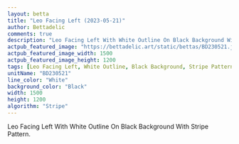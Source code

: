 ```yaml
---
layout: betta
title: "Leo Facing Left (2023-05-21)"
author: Bettadelic
comments: true
description: "Leo Facing Left With White Outline On Black Background With Stripe Pattern."
actpub_featured_image: "https://bettadelic.art/static/bettas/BD230521.jpg"
actpub_featured_image_width: 1500
actpub_featured_image_height: 1200
tags: [Leo Facing Left, White Outline, Black Background, Stripe Pattern, May 2023]
unitName: "BD230521"
line_color: "White"
background_color: "Black"
width: 1500
height: 1200
algorithm: "Stripe"
---
```


Leo Facing Left With White Outline On Black Background With Stripe Pattern.
